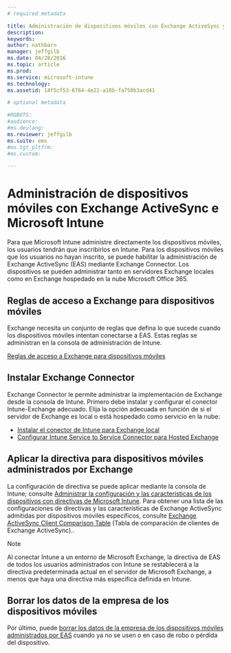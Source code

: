 ```yaml
---
# required metadata

title: Administración de dispositivos móviles con Exchange ActiveSync y Microsoft Intune | Microsoft Intune
description:
keywords:
author: nathbarn
manager: jeffgilb
ms.date: 04/28/2016
ms.topic: article
ms.prod:
ms.service: microsoft-intune
ms.technology:
ms.assetid: 14f5cf53-6764-4e22-a18b-fa750b3acd41

# optional metadata

#ROBOTS:
#audience:
#ms.devlang:
ms.reviewer: jeffgilb
ms.suite: ems
#ms.tgt_pltfrm:
#ms.custom:

---
```


# Administración de dispositivos móviles con Exchange ActiveSync e Microsoft Intune
Para que Microsoft Intune administre directamente los dispositivos móviles, los usuarios tendrán que inscribirlos en Intune. Para los dispositivos móviles que los usuarios no hayan inscrito, se puede habilitar la administración de Exchange ActiveSync (EAS) mediante Exchange Connector. Los dispositivos se pueden administrar tanto en servidores Exchange locales como en Exchange hospedado en la nube Microsoft Office 365.

## Reglas de acceso a Exchange para dispositivos móviles ##

Exchange necesita un conjunto de reglas que defina lo que sucede cuando los dispositivos móviles intentan conectarse a EAS. Estas reglas se administran en la consola de administración de Intune.

[Reglas de acceso a Exchange para dispositivos móviles](exchange-access-rules-for-mobile-devices.md)

## Instalar Exchange Connector
Exchange Connector le permite administrar la implementación de Exchange desde la consola de Intune. Primero debe instalar y configurar el conector Intune-Exchange adecuado. Elija la opción adecuada en función de si el servidor de Exchange es local o está hospedado como servicio en la nube:

-   [Instalar el conector de Intune para Exchange local](intune-on-premises-exchange-connector.md)
-   [Configurar Intune Service to Service Connector para Hosted Exchange](intune-service-to-service-exchange-connector.md)

## Aplicar la directiva para dispositivos móviles administrados por Exchange
La configuración de directiva se puede aplicar mediante la consola de Intune; consulte [Administrar la configuración y las características de los dispositivos con directivas de Microsoft Intune](manage-settings-and-features-on-your-devices-with-microsoft-intune-policies.md). Para obtener una lista de las configuraciones de directivas y las características de Exchange ActiveSync admitidas por dispositivos móviles específicos, consulte [Exchange ActiveSync Client Comparison Table](http://go.microsoft.com/fwlink/?LinkId=247270) (Tabla de comparación de clientes de Exchange ActiveSync)..

> [!NOTE]
> Al conectar Intune a un entorno de Microsoft Exchange, la directiva de EAS de todos los usuarios administrados con Intune se restablecerá a la directiva predeterminada actual en el servidor de Microsoft Exchange, a menos que haya una directiva más específica definida en Intune.

## Borrar los datos de la empresa de los dispositivos móviles
Por último, puede [borrar los datos de la empresa de los dispositivos móviles administrados por EAS](wipe-for-exchange-managed-mobile-devices.md) cuando ya no se usen o en caso de robo o pérdida del dispositivo.


<!--HONumber=May16_HO1-->


